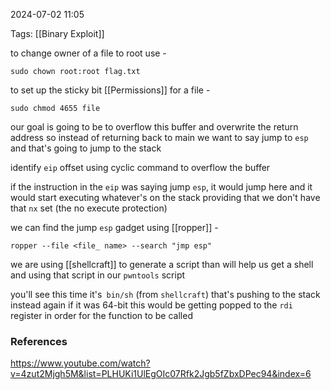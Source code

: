 
2024-07-02 11:05

Tags: [[Binary Exploit]]

to change owner of a file to root use -
```
sudo chown root:root flag.txt
```

to set up the sticky bit [[Permissions]] for a file - 
```
sudo chmod 4655 file 
```

our goal is going to be to overflow this buffer and overwrite the return address so instead of returning back to main we want to say jump to `esp` and that's going to jump to the stack

identify `eip` offset using cyclic command to overflow the buffer 

if the instruction in the `eip` was saying jump `esp`, it would jump here and it would start executing whatever's on the stack providing that we don't have that `nx` set (the no execute protection)

we can find the jump `esp` gadget using [[ropper]]  - 
```
ropper --file <file_ name> --search "jmp esp"
```

we are using [[shellcraft]] to generate a script than will help us get a shell and using that script in our `pwntools` script

you'll see this time it's` bin/sh` (from `shellcraft`) that's pushing to the stack instead again if it was 64-bit this would be getting popped to the `rdi` register in order for the function to be called 
### References
https://www.youtube.com/watch?v=4zut2Mjgh5M&list=PLHUKi1UlEgOIc07Rfk2Jgb5fZbxDPec94&index=6